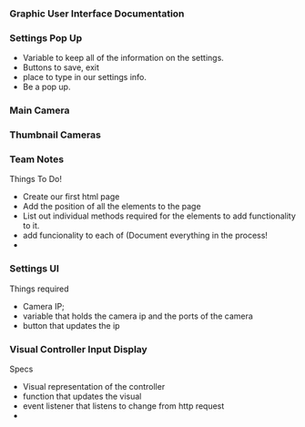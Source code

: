### Graphic User Interface Documentation


### Settings Pop Up

- Variable to keep all of the information on the settings.
- Buttons to save, exit
- place to type in our settings info.
- Be a pop up.

### Main Camera 
### Thumbnail Cameras
### 
### Team Notes

Things To Do!
- Create our first html page
- Add the position of all the elements to the page
- List out individual methods required for the elements to add functionality to it.
- add funcionality to each of (Document everything in the process!
- 

### Settings UI
Things required
- Camera IP;
- variable that holds the camera ip and the ports of the camera
- button that updates the ip

### Visual Controller Input Display
Specs
- Visual representation of the controller
- function that updates the visual
- event listener that listens to change from http request
- 
